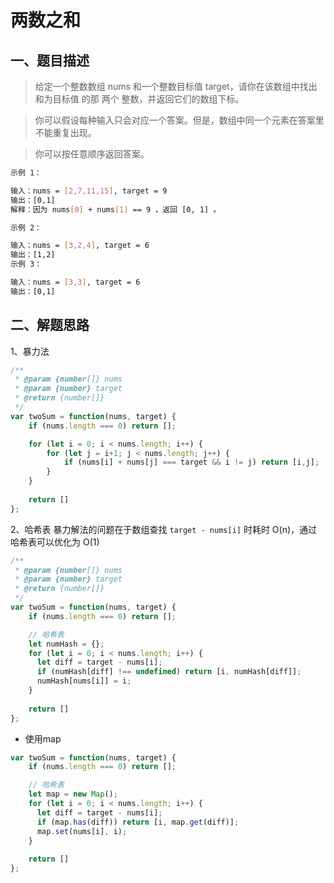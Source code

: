 # 两数之和

## 一、题目描述

> 给定一个整数数组 nums 和一个整数目标值 target，请你在该数组中找出 和为目标值 的那 两个 整数，并返回它们的数组下标。

> 你可以假设每种输入只会对应一个答案。但是，数组中同一个元素在答案里不能重复出现。

> 你可以按任意顺序返回答案。

```bash
示例 1：

输入：nums = [2,7,11,15], target = 9
输出：[0,1]
解释：因为 nums[0] + nums[1] == 9 ，返回 [0, 1] 。

示例 2：

输入：nums = [3,2,4], target = 6
输出：[1,2]
示例 3：

输入：nums = [3,3], target = 6
输出：[0,1]
```

## 二、解题思路

1、暴力法

```js
/**
 * @param {number[]} nums
 * @param {number} target
 * @return {number[]}
 */
var twoSum = function(nums, target) {
    if (nums.length === 0) return [];

    for (let i = 0; i < nums.length; i++) {
        for (let j = i+1; j < nums.length; j++) {
            if (nums[i] + nums[j] === target && i != j) return [i,j];
        }
    }
    
    return []
};
```

2、哈希表
暴力解法的问题在于数组查找 `target - nums[i]` 时耗时 O(n)，通过哈希表可以优化为 O(1)

```js
/**
 * @param {number[]} nums
 * @param {number} target
 * @return {number[]}
 */
var twoSum = function(nums, target) {
    if (nums.length === 0) return [];

    // 哈希表
    let numHash = {};
    for (let i = 0; i < nums.length; i++) {
      let diff = target - nums[i];
      if (numHash[diff] !== undefined) return [i, numHash[diff]];
      numHash[nums[i]] = i;
    }
    
    return []
};
```

- 使用map

```js
var twoSum = function(nums, target) {
    if (nums.length === 0) return [];

    // 哈希表
    let map = new Map();
    for (let i = 0; i < nums.length; i++) {
      let diff = target - nums[i];
      if (map.has(diff)) return [i, map.get(diff)];
      map.set(nums[i], i);
    }
    
    return []
};
```